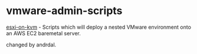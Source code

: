# vmware-admin-scripts

[esxi-on-kvm](esxi-on-kvm) - Scripts which will deploy a nested VMware environment onto an AWS EC2 baremetal server.

changed by andrdal.
